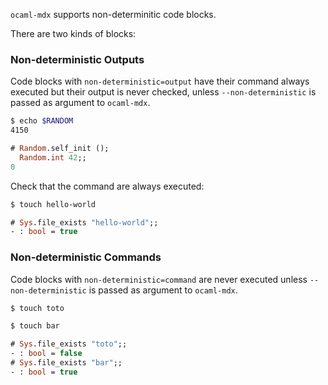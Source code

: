 `ocaml-mdx` supports non-determinitic code blocks.

There are two kinds of blocks:

### Non-deterministic Outputs

Code blocks with `non-deterministic=output` have their command always
executed but their output is never checked, unless `--non-deterministic`
is passed as argument to `ocaml-mdx`.


```sh non-deterministic=output
$ echo $RANDOM
4150
```

```ocaml non-deterministic=output
# Random.self_init ();
  Random.int 42;;
0
```

Check that the command are always executed:

```sh non-deterministic=output
$ touch hello-world
```

```ocaml
# Sys.file_exists "hello-world";;
- : bool = true
```

### Non-deterministic Commands

Code blocks with `non-deterministic=command` are never executed unless
`--non-deterministic` is passed as argument to `ocaml-mdx`.

```sh non-deterministic=command
$ touch toto
```

```sh
$ touch bar
```


```ocaml
# Sys.file_exists "toto";;
- : bool = false
# Sys.file_exists "bar";;
- : bool = true
```
